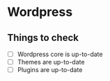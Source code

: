 # Wordpress

## Things to check

-   [ ] Wordpress core is up-to-date
-   [ ] Themes are up-to-date
-   [ ] Plugins are up-to-date
